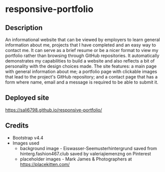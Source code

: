# responsive-portfolio

## Description
An informational website that can be viewed by employers to learn general information about me, projects that I have completed and an easy way to contact me. It can serve as a brief resume or be a nicer format to view my portfolio rather than browsing through GitHub repositories. It automatically demonstrates my capabilities to build a website and also reflects a bit of personality with the design choices made. The site features: a main page with general information about me; a portfolio page with clickable images that lead to the project's GitHub repository; and a contact page that has a form where name, email and a message is required to be able to submit it.

## Deployed site
https://sali6798.github.io/responsive-portfolio/

## Credits
* Bootstrap v4.4
* Images used
    * background image - Eiswasser-Seemusterhintergrund saved from hinterg.fashion467.club saved by valeriajiemenzng on Pinterest
    * placeholder images - Mark James & Photographers at https://placekitten.com/